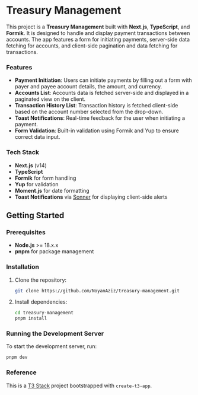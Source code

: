 # Treasury Management

This project is a **Treasury Management** built with **Next.js**, **TypeScript**, and **Formik**. It is designed to handle and display payment transactions between accounts. The app features a form for initiating payments, server-side data fetching for accounts, and client-side pagination and data fetching for transactions.

### Features

- **Payment Initiation**: Users can initiate payments by filling out a form with payer and payee account details, the amount, and currency.
- **Accounts List**: Accounts data is fetched server-side and displayed in a paginated view on the client.
- **Transaction History List**: Transaction history is fetched client-side based on the account number selected from the drop-down.
- **Toast Notifications**: Real-time feedback for the user when initiating a payment.
- **Form Validation**: Built-in validation using Formik and Yup to ensure correct data input.

### Tech Stack

- **Next.js** (v14)
- **TypeScript**
- **Formik** for form handling
- **Yup** for validation
- **Moment.js** for date formatting
- **Toast Notifications** via [Sonner](https://www.npmjs.com/package/sonner) for displaying client-side alerts

## Getting Started

### Prerequisites

- **Node.js** >= 18.x.x
- **pnpm** for package management

### Installation

1. Clone the repository:
    ```bash
    git clone https://github.com/NoyanAziz/treasury-management.git
    ```
2. Install dependencies:
    ```bash
    cd treasury-management
    pnpm install
    ```

### Running the Development Server

To start the development server, run:

```bash
pnpm dev
```

### Reference
This is a [T3 Stack](https://create.t3.gg/) project bootstrapped with `create-t3-app`.
